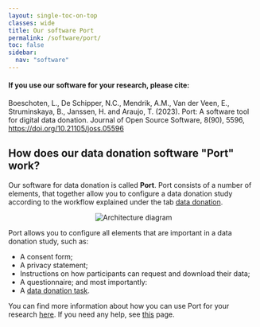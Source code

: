 ```yaml
---
layout: single-toc-on-top
classes: wide
title: Our software Port
permalink: /software/port/
toc: false
sidebar:
  nav: "software"
---
```


<div class="notice--info">
  <h4>If you use our software for your research, please cite:</h4>
  <p> Boeschoten, L., De Schipper, N.C., Mendrik, A.M., Van der Veen, E., 
  Struminskaya, B., Janssen, H. and Araujo, T. (2023). Port: A software tool for 
  digital data donation. Journal of Open Source Software, 8(90), 5596, 
  <a href="https://doi.org/10.21105/joss.05596">https://doi.org/10.21105/joss.05596</a></p>
</div>


## How does our data donation software "Port" work?

Our software for data donation is called **Port**. Port consists of a number of 
elements, that together allow you to configure a data donation study according to 
the workflow explained under the tab [data donation](/data-donation/).

<div style="text-align: center; width: 100%; margin: 0 auto;">
  <div class="svg-container"> 
    <img src="/assets/images/port.svg" alt="Architecture diagram"> 
  </div>
</div>

Port allows you to configure all elements that are important in a data donation study, such as: 
* A consent form;
* A privacy statement;
* Instructions on how participants can request and download their data;
* A questionnaire; and most importantly: 
* A [data donation task](/software/data-donation-task/).

You can find more information about how you can use Port for your research [here](/software/next/). If you need any help, see [this](/software/help/) page. 

